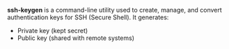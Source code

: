 **ssh-keygen** is a command-line utility used to create, manage, and convert authentication keys for SSH (Secure Shell). It generates:
- Private key (kept secret)
- Public key (shared with remote systems)
